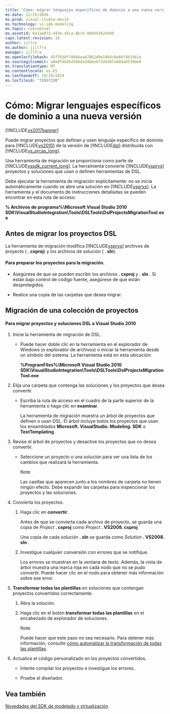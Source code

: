 ```yaml
---
title: 'Cómo: migrar lenguajes específicos de dominio a una nueva versión | Microsoft Docs'
ms.date: 11/15/2016
ms.prod: visual-studio-dev14
ms.technology: vs-ide-modeling
ms.topic: conceptual
ms.assetid: 6a1ae073-443e-45ca-8bc9-9b944362b449
caps.latest.revision: 16
author: jillre
ms.author: jillfra
manager: jillfra
ms.openlocfilehash: 45f7b38f7dbb6ea470b2d9e186dc8e6bf4b33b1e
ms.sourcegitcommit: a8e8f4bd5d508da34bbe9f2d4d9fa94da0539de0
ms.translationtype: MT
ms.contentlocale: es-ES
ms.lasthandoff: 10/19/2019
ms.locfileid: "72657330"
---
```

# <a name="how-to-migrate-a-domain-specific-language-to-a-new-version"></a>Cómo: Migrar lenguajes específicos de dominio a una nueva versión
[!INCLUDE[vs2017banner](../includes/vs2017banner.md)]

Puede migrar proyectos que definan y usen lenguaje específico de dominio para [!INCLUDE[vs2010](../includes/vs2010-md.md)] de la versión de [!INCLUDE[dsl](../includes/dsl-md.md)] distribuida con [!INCLUDE[vs_orcas_long](../includes/vs-orcas-long-md.md)].

 Una herramienta de migración se proporciona como parte de [!INCLUDE[vssdk_current_long](../includes/vssdk-current-long-md.md)]. La herramienta convierte [!INCLUDE[vsprvs](../includes/vsprvs-md.md)] proyectos y soluciones que usan o definen herramientas de DSL.

 Debe ejecutar la herramienta de migración explícitamente: no se inicia automáticamente cuando se abre una solución en [!INCLUDE[vsprvs](../includes/vsprvs-md.md)]. La herramienta y el documento de instrucciones detalladas se pueden encontrar en esta ruta de acceso:

 **% Archivos de programa%\Microsoft Visual Studio 2010 SDK\VisualStudioIntegration\Tools\DSLTools\DslProjectsMigrationTool.exe**

## <a name="before-you-migrate-your-dsl-projects"></a>Antes de migrar los proyectos DSL
 La herramienta de migración modifica [!INCLUDE[vsprvs](../includes/vsprvs-md.md)] archivos de proyecto ( **. csproj**) y los archivos de solución ( **. sln**).

#### <a name="to-prepare-projects-for-migration"></a>Para preparar los proyectos para la migración.

- Asegúrese de que se pueden escribir los archivos **. csproj** y **. sln** . Si están bajo control de código fuente, asegúrese de que están desprotegidos.

- Realice una copia de las carpetas que desea migrar.

## <a name="migrating-a-collection-of-projects"></a>Migración de una colección de proyectos

#### <a name="to-migrate-dsl-projects-and-solutions-to-visual-studio-2010"></a>Para migrar proyectos y soluciones DSL a Visual Studio 2010

1. Inicie la herramienta de migración de DSL.

   - Puede hacer doble clic en la herramienta en el explorador de Windows (o explorador de archivos) o iniciar la herramienta desde un símbolo del sistema. La herramienta está en esta ubicación:

        **%ProgramFiles%\Microsoft Visual Studio 2010 SDK\VisualStudioIntegration\Tools\DSLTools\DslProjectsMigrationTool.exe**

2. Elija una carpeta que contenga las soluciones y los proyectos que desea convertir.

   - Escriba la ruta de acceso en el cuadro de la parte superior de la herramienta o haga clic en **examinar**.

     La herramienta de migración muestra un árbol de proyectos que definen o usan DSL. El árbol incluye todos los proyectos que usan los ensamblados **Microsoft. VisualStudio. Modeling. SDK** o **TextTemplating** .

3. Revise el árbol de proyectos y desactive los proyectos que no desea convertir.

   - Seleccione un proyecto o una solución para ver una lista de los cambios que realizará la herramienta.

       > [!NOTE]
       > Las casillas que aparecen junto a los nombres de carpeta no tienen ningún efecto. Debe expandir las carpetas para inspeccionar los proyectos y las soluciones.

4. Convierta los proyectos.

   1. Haga clic en **convertir**.

        Antes de que se convierta cada archivo de proyecto, se guarda una copia de _Project_ **. csproj** como _Project_ **. VS2008. csproj**

        Una copia de cada _solución_ **. sln** se guarda como _Solution_ **. VS2008. sln** .

   2. Investigue cualquier conversión con errores que se notifique.

        Los errores se muestran en la ventana de texto. Además, la vista de árbol muestra una marca roja en cada nodo que no se pudo convertir. Puede hacer clic en el nodo para obtener más información sobre ese error.

5. **Transformar todas las plantillas** en soluciones que contengan proyectos convertidos correctamente.

   1. Abra la solución.

   2. Haga clic en el botón **transformar todas las plantillas** en el encabezado de explorador de soluciones.

       > [!NOTE]
       > Puede hacer que este paso no sea necesario. Para obtener más información, consulte [cómo automatizar la transformación de todas las plantillas](https://msdn.microsoft.com/b63cfe20-fe5e-47cc-9506-59b29bca768a).

6. Actualice el código personalizado en los proyectos convertidos.

   - Intente compilar los proyectos e investigue los errores.

   - Pruebe el diseñador.

## <a name="see-also"></a>Vea también
 [Novedades del SDK de modelado y virtualización](../misc/what-s-new-in-visualization-and-modeling-sdk.md)
